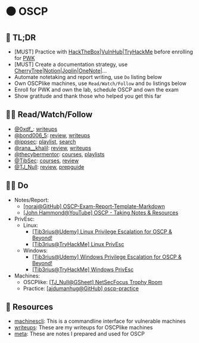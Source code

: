 # 🟠 OSCP

## 🌱 TL;DR
- [MUST] Practice with [HackTheBox](https://www.hackthebox.eu/)|[VulnHub](https://www.vulnhub.com/)|[TryHackMe](https://tryhackme.com/) before enrolling for [PWK](https://www.offensive-security.com/pwk-oscp/)
- [MUST] Create a documentation strategy, use [CherryTree](https://www.giuspen.com/cherrytree/)|[Notion](https://www.notion.so/)|[Joplin](https://joplinapp.org/)|[OneNote](https://www.onenote.com/)|...
- Automate notetaking and report writing, use `Do` listing below
- Own OSCPlike machines, use `Read/Watch/Follow` and `Do` listings below
- Enroll for PWK and own the lab, schedule OSCP and own the exam
- Show gratitude and thank those who helped you get this far

## 🧘‍♂️ Read/Watch/Follow
- [@0xdf_](https://twitter.com/0xdf_): [writeups](https://0xdf.gitlab.io/tags.html#oscp-like)
- [@bond006_5](https://twitter.com/bond006_5): [review](https://medium.com/@bondo.mike/certification-oscp-de41adeb9d7e), [writeups](https://medium.com/@bondo.mike)
- [@ippsec](https://twitter.com/ippsec): [playlist](https://www.youtube.com/playlist?list=PLidcsTyj9JXK-fnabFLVEVulnHubinQ14Jy5tf), [search](https://ippsec.rocks/)
- [@rana__khalil](https://twitter.com/rana__khalil): [review](https://medium.com/@ranakhalil101/my-oscp-journey-a-review-fa779b4339d9), [writeups](https://medium.com/@ranakhalil101)
- [@thecybermentor](https://twitter.com/thecybermentor): [courses](https://www.udemy.com/user/heath-adams-2/), [playlists](https://www.youtube.com/channel/UC0ArlFuFYMpEewyRBzdLHiw/playlists)
- [@TibSec](https://twitter.com/tibsec): [courses](https://www.udemy.com/user/tib3rius/), [review](https://medium.com/@Tib3rius/59-hosts-to-glory-passing-the-oscp-acf0fd384371)
- [@TJ_Null](https://twitter.com/tj_null): [review](https://www.netsecfocus.com/oscp/review/2019/01/29/An_Adventure_to_Try_Harder_Tjnulls_OSCP_Journey.html), [prepguide](https://www.netsecfocus.com/oscp/2019/03/29/The_Journey_to_Try_Harder-_TJNulls_Preparation_Guide_for_PWK_OSCP.html)

## 🏋️‍♂️ Do
- Notes/Report:
    * [[noraj@GitHub] OSCP-Exam-Report-Template-Markdown](https://github.com/noraj/OSCP-Exam-Report-Template-Markdown)
    * [[John Hammond@YouTube] OSCP - Taking Notes & Resources](https://www.youtube.com/watch?v=MQGozZzHUwQ)
- PrivEsc:
    * Linux:
        * [[Tib3rius@Udemy] Linux Privilege Escalation for OSCP & Beyond!](https://www.udemy.com/course/linux-privilege-escalation/learn/lecture/16313118#overview)
        * [[Tib3rius@TryHackMe] Linux PrivEsc](https://tryhackme.com/room/linuxprivesc)
    * Windows:
        * [[Tib3rius@Udemy] Windows Privilege Escalation for OSCP & Beyond!](https://www.udemy.com/course/windows-privilege-escalation/learn/lecture/18153180#overview)
        * [[Tib3rius@TryHackMe] Windows PrivEsc](https://tryhackme.com/room/windows10privesc)
- Machines:
    * OSCPlike: [[TJ_Null@GSheet] NetSecFocus Trophy Room](https://docs.google.com/spreadsheets/u/1/d/1dwSMIAPIam0PuRBkCiDI88pU3yzrqqHkDtBngUHNCw8/htmlview)
    * Practice: [[ajdumanhug@GitHub] oscp-practice](https://github.com/ajdumanhug/oscp-practice)

## 🎯 Resources
- [machinescli](): This is a commandline interface for vulnerable machines
- [writeups](): These are my writeups for OSCPlike machines
- [meta](): These are notes I prepared and used for OSCP
